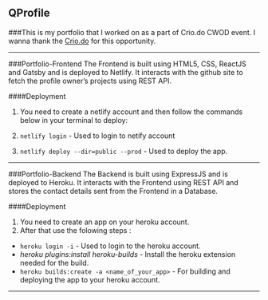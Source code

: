 ## QProfile
###This is my portfolio that I worked on as a part of Crio.do CWOD event. 
I wanna thank the [Crio.do](https://www.crio.do/) for this opportunity. 

---

###Portfolio-Frontend 
The Frontend is built using HTML5, CSS, ReactJS and Gatsby and is deployed to Netlify. 
It interacts with the github site to fetch the profile owner’s projects using REST API.

####Deployment
1. You need to create a netlify account and then follow the commands below in your terminal to deploy:

2. `netlify login` - Used to login to netify account

3. `netlify deploy --dir=public --prod` - Used to deploy the app. 
---

###Portfolio-Backend
The Backend is built using ExpressJS and is deployed to Heroku. 
It interacts with the Frontend using REST API and stores the contact details sent from the Frontend in a Database.


####Deployment

1. You need to create an app on your heroku account.
2. After that use the folowing steps : 

* `heroku login -i` - Used to login to the heroku account. 
* *heroku plugins:install heroku-builds* - Install the heroku extension needed for the build. 
* `heroku builds:create -a <name_of_your_app>`  - For building and deploying the app to your heroku account.

---

